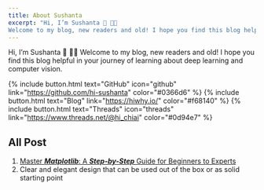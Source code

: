 ```yaml
---
title: About Sushanta
excerpt: "Hi, I’m Sushanta 🤗 👋🏻
Welcome to my blog, new readers and old! I hope you find this blog helpful in your journey of learning about deep learning and computer vision."
---
```


Hi, I’m Sushanta 🤗 👋🏻
Welcome to my blog, new readers and old! I hope you find this blog helpful in your journey of learning about deep learning and computer vision.

{% include button.html text="GitHub" icon="github" link="https://github.com/hi-sushanta" color="#0366d6" %} {% include button.html text="Blog" link="https://hiwhy.io/" color="#f68140" %} {% include button.html text="Threads" icon="threads" link="https://www.threads.net/@hi_chiai" color="#0d94e7" %}

## All Post

1. [Master ***Matplotlib***: A ***Step-by-Step*** Guide for Beginners to Experts](https://hiwhy.io/matplotlib-complete-guide)
2. Clear and elegant design that can be used out of the box or as solid starting point